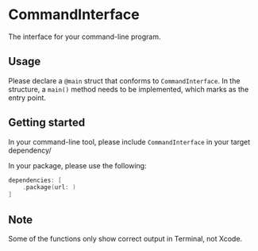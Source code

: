 # CommandInterface

The interface for your command-line program.

## Usage

Please declare a `@main` struct that conforms to `CommandInterface`. In the structure, a `main()` method needs to be implemented, which marks as the entry point.

## Getting started

In your command-line tool, please include `CommandInterface` in your target dependency/

In your package, please use the following:

```swift
dependencies: [
    .package(url: )
]
```

## Note

Some of the functions only show correct output in Terminal, not Xcode.
